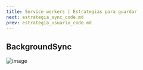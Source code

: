 ```yaml
---
title: Service workers | Estrategias para guardar
next: estrategia_sync_code.md
prev: estrategia_usuario_code.md
---
```

## BackgroundSync

![image](https://user-images.githubusercontent.com/5105812/39146628-bf172e9e-470d-11e8-9ca3-95734b8d2242.png)
